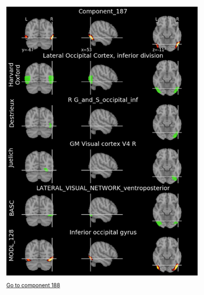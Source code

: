 ![187](preliminary/187.jpg "Component 187")

[Go to component 188](https://parietal-inria.github.io/MODL_atlas/256/188 "Component 188")
